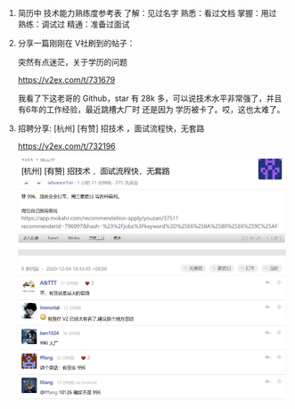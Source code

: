 1. 简历中 技术能力熟练度参考表 
   了解：见过名字
   熟悉：看过文档
   掌握：用过
   熟练：调试过
   精通：准备过面试
   
2. 分享一篇刚刚在 V社刷到的帖子：

   突然有点迷茫，关于学历的问题

   https://v2ex.com/t/731679

   我看了下这老哥的 Github，star 有 28k 多，可以说技术水平非常强了，并且有6年的工作经验，最近跳槽大厂时 还是因为 学历被卡了。哎，这也太难了。
   
3. 招聘分享:
   [杭州] [有赞] 招技术 ，面试流程快，无套路

   https://v2ex.com/t/732196

   ![image-20201204184808810](docs/image-20201204184808810.png)